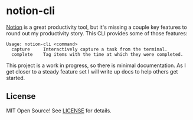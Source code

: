 # notion-cli

[Notion](https://notion.com/) is a great productivity tool,
but it's missing a couple key features to round out my productivity story.
This CLI provides some of those features:

```
Usage: notion-cli <command>
  capture     Interactively capture a task from the terminal.
  complete    Tag items with the time at which they were completed.
```

This project is a work in progress,
so there is minimal documentation.
As I get closer to a steady feature set
I will write up docs to help others get started.

## License

MIT Open Source! See [LICENSE](/LICENSE) for details.
